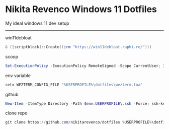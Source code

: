 # Nikita Revenco Windows 11 Dotfiles

My ideal windows 11 dev setup

---
 
win11debloat

```powershell
& ([scriptblock]::Create((irm "https://win11debloat.raphi.re/")))
```

scoop

```powershell
Set-ExecutionPolicy -ExecutionPolicy RemoteSigned -Scope CurrentUser; Invoke-RestMethod -Uri https://get.scoop.sh | Invoke-Expression ; scoop bucket add extras ; scoop bucket add nerd-fonts ; scoop install 7zip autohotkey bat clink deno diff-so-fancy duf dust eza fd firefox fzf git go grep gron imagemagick JetBrainsMono-NF jq lazygit lua make neovim nodejs nomino pnpm poppler python qbittorrent ripgrep s sd sharex wezterm yazi zig zoxide
```

env variable

```powershell
setx WEZTERM_CONFIG_FILE "%USERPROFILE%\dotfiles\wezterm.lua"
```

github

```powershell
New-Item -ItemType Directory -Path $env:USERPROFILE\.ssh -Force; ssh-keygen -t ed25519 -f "$env:USERPROFILE\.ssh\id_ed25519" -N '""' ; type "$env:USERPROFILE\.ssh\id_ed25519.pub" | clip
```

clone repo

```powershell
git clone https://github.com/nikitarevenco/dotfiles %USERPROFILE%\dotfiles
```
